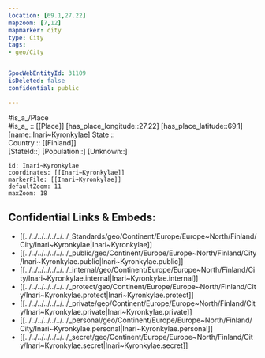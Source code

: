 ```yaml
---
location: [69.1,27.22] 
mapzoom: [7,12] 
mapmarker: city 
type: City
tags:
- geo/City


SpocWebEntityId: 31109
isDeleted: false
confidential: public

---
```

#is_a_/Place  
#is_a_ :: [[Place]] 
[has_place_longitude::27.22] 
[has_place_latitude::69.1] 
[name::Inari~Kyronkylae] 
State ::  
Country :: [[Finland]]  
[StateId::] 
[Population::] 
[Unknown::] 


```leaflet
id: Inari~Kyronkylae
coordinates: [[Inari~Kyronkylae]] 
markerFile: [[Inari~Kyronkylae]] 
defaultZoom: 11 
maxZoom: 18
```


## Confidential Links & Embeds: 
- [[../../../../../../../_Standards/geo/Continent/Europe/Europe~North/Finland/City/Inari~Kyronkylae|Inari~Kyronkylae]] 
- [[../../../../../../../_public/geo/Continent/Europe/Europe~North/Finland/City/Inari~Kyronkylae.public|Inari~Kyronkylae.public]] 
- [[../../../../../../../_internal/geo/Continent/Europe/Europe~North/Finland/City/Inari~Kyronkylae.internal|Inari~Kyronkylae.internal]] 
- [[../../../../../../../_protect/geo/Continent/Europe/Europe~North/Finland/City/Inari~Kyronkylae.protect|Inari~Kyronkylae.protect]] 
- [[../../../../../../../_private/geo/Continent/Europe/Europe~North/Finland/City/Inari~Kyronkylae.private|Inari~Kyronkylae.private]] 
- [[../../../../../../../_personal/geo/Continent/Europe/Europe~North/Finland/City/Inari~Kyronkylae.personal|Inari~Kyronkylae.personal]] 
- [[../../../../../../../_secret/geo/Continent/Europe/Europe~North/Finland/City/Inari~Kyronkylae.secret|Inari~Kyronkylae.secret]] 
